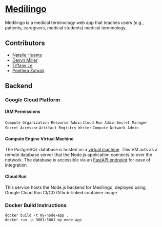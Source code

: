 # [Medilingo](https://medilingo-227943627758.us-central1.run.app)
Medilingo is a medical terminology web app that teaches users (e.g., patients, caregivers, medical students) medical terminology. 

## Contributors
* [Natalie Huante](mailto:huante@chapman.edu)
* [Devyn Miller](mailto:devmiller@chapman.edu)
* [Tiffany Le](mailto:tifle@chapman.edu)
* [Ponthea Zahraii](mailto:zahraii@chapman.edu)

## Backend
### Google Cloud Platform
#### IAM Permissions 
`Compute Organization Resource Admin`
`Cloud Run Admin`
`Secret Manager Secret Accessor`
`Artifact Registry Writer`
`Compute Network Admin`

#### Compute Engine Virtual Machine
The PostgreSQL database is hosted on a [virtual machine](https://35.239.87.6/). This VM acts as a remote database server that the Node.js application connects to over the network. The database is accessible via an [FastAPI endpoint](https://api-endpoint-227943627758.us-central1.run.app) for ease of integration. 

#### Cloud Run
This service hosts the Node.js backend for Medilingo, deployed using Google Cloud Run CI/CD Github-linked container image.

### Docker Build Instructions 
```Dockerfile
docker build -t my-node-app .
docker run -p 3001:3001 my-node-app
```
